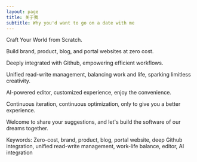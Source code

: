 ```yaml
---
layout: page
title: 关于我
subtitle: Why you'd want to go on a date with me
---
```


Craft Your World from Scratch.

Build brand, product, blog, and portal websites at zero cost.

Deeply integrated with Github, empowering efficient workflows.

Unified read-write management, balancing work and life, sparking limitless creativity.

AI-powered editor, customized experience, enjoy the convenience.

Continuous iteration, continuous optimization, only to give you a better experience.

Welcome to share your suggestions, and let's build the software of our dreams together.

Keywords: Zero-cost, brand, product, blog, portal website, deep Github integration, unified read-write management, work-life balance, editor, AI integration